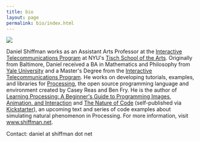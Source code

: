 ```yaml
---
title: bio
layout: page
permalink: bio/index.html
---
```


<div class="bio-image">
  <img src="http://farm4.staticflickr.com/3193/3118316054_2e8cc4a9fd_b.jpg">
</div>

Daniel Shiffman works as an Assistant Arts Professor at the <a href="http://itp.nyu.edu" onclick="javascript:_gaq.push(['_trackEvent','outbound-article','http://itp.nyu.edu']);">Interactive Telecommunications Program</a> at NYU's <a href="http://www.tisch.nyu.edu/page/home" onclick="javascript:_gaq.push(['_trackEvent','outbound-article','http://www.tisch.nyu.edu']);">Tisch School of the Arts</a>. Originally from Baltimore, Daniel received a BA in Mathematics and Philosophy from <a href="http://www.yale.edu" onclick="javascript:_gaq.push(['_trackEvent','outbound-article','http://www.yale.edu']);">Yale University</a> and a Master's Degree from the <a href="http://itp.nyu.edu" onclick="javascript:_gaq.push(['_trackEvent','outbound-article','http://itp.nyu.edu']);">Interactive Telecommunications Program</a>. He works on developing tutorials, examples, and libraries for <a href="http://www.processing.org" onclick="javascript:_gaq.push(['_trackEvent','outbound-article','http://www.processing.org']);">Processing</a>, the open source programming language and environment created by Casey Reas and Ben Fry. He is the author of <a href="http://www.learningprocessing.com" onclick="javascript:_gaq.push(['_trackEvent','outbound-article','http://www.learningprocessing.com']);">Learning Processing: A Beginner's Guide to Programming Images, Animation, and Interaction</a> and <a href="http://www.shiffman.net/teaching/nature/">The Nature of Code</a> (self-published via <a href="http://www.kickstarter.com/projects/shiffman/the-nature-of-code-book-project" onclick="javascript:_gaq.push(['_trackEvent','outbound-article','http://www.kickstarter.com']);">Kickstarter</a>), an upcoming text and series of code examples about simulating natural phenomenon in Processing. For more information, visit www.shiffman.net.

Contact: daniel at shiffman dot net